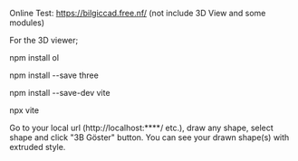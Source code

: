 Online Test:
https://bilgiccad.free.nf/ (not include 3D View and some modules)

For the 3D viewer;

  npm install ol

  npm install --save three

  npm install --save-dev vite

  npx vite

Go to your local url (http://localhost:****/ etc.), draw any shape, select shape and click "3B Göster" button. You can see your drawn shape(s) with extruded style. 
